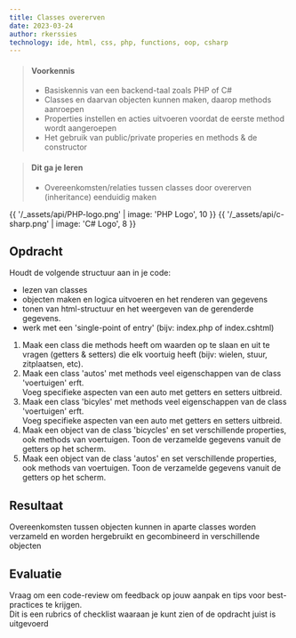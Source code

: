 ```yaml
---
title: Classes overerven
date: 2023-03-24
author: rkerssies
technology: ide, html, css, php, functions, oop, csharp
---
```



> #### Voorkennis
> * Basiskennis van een backend-taal zoals PHP of C#
> * Classes en daarvan objecten kunnen maken, daarop methods aanroepen
> * Properties instellen en acties uitvoeren voordat de eerste method wordt aangeroepen
> * Het gebruik van public/private properies en methods & de constructor


> #### Dit ga je leren
> * Overeenkomsten/relaties tussen classes door overerven (inheritance) eenduidig maken

{{ '/_assets/api/PHP-logo.png' | image: 'PHP Logo', 10 }}
{{ '/_assets/api/c-sharp.png' | image: 'C# Logo', 8 }}


## Opdracht
Houdt de volgende structuur aan in je code:
* lezen van classes
* objecten maken en logica uitvoeren en het renderen van gegevens
* tonen van html-structuur en het weergeven van de gerenderde gegevens.
* werk met een 'single-point of entry' (bijv: index.php of index.cshtml)

1. Maak een class die methods heeft om waarden op te slaan en uit te vragen (getters & setters) die elk voortuig heeft (bijv: wielen, stuur, zitplaatsen, etc).
2. Maak een class 'autos' met methods veel eigenschappen van de class 'voertuigen' erft.<br>
   Voeg specifieke aspecten van een auto met getters en setters uitbreid.
3. Maak een class 'bicyles' met methods veel eigenschappen van de class 'voertuigen' erft.<br>
   Voeg specifieke aspecten van een auto met getters en setters uitbreid.
4. Maak een object van de class 'bicycles' en set verschillende properties, ook methods van voertuigen. Toon de verzamelde gegevens vanuit
   de getters op het scherm.
5. Maak een object van de class 'autos' en set verschillende properties, ook methods van voertuigen. Toon de verzamelde gegevens vanuit
   de getters op het scherm.

## Resultaat
Overeenkomsten tussen objecten kunnen in aparte classes worden verzameld en worden hergebruikt en gecombineerd in verschillende objecten

## Evaluatie
Vraag om een code-review om feedback op jouw aanpak en tips voor best-practices te krijgen.<br>
Dit is een rubrics of checklist waaraan je kunt zien of de opdracht juist is uitgevoerd
